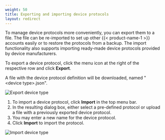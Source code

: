 ```yaml
---
weight: 50
title: Exporting and importing device protocols
layout: redirect
---
```


To manage device protocols more conveniently, you can export them to a file. The file can be re-imported to  set up other {{< product-name-1 >}} accounts easily or to restore the protocols from a backup. The import functionality also supports importing ready-made device protocols provided by device manufacturers.

To export a device protocol, click the menu icon at the right of the respective  row and click **Export**.

A file with the device protocol definition will be downloaded, named "&lt;device type&gt;.json".

![Export device type](/images/device-protocols/cloud-fieldbus/fieldbus-export-protocol.png)

1. To import a device protocol, click **Import** in the top menu bar.
2. In the resulting dialog box, either select a pre-defined protocol or upload a file with a previously exported device protocol.
3. You may enter a new name for the device protocol.
4. Click **Import** to import the protocol.

![Import device type](/images/device-protocols/cloud-fieldbus/fieldbus-import-protocol.png)
